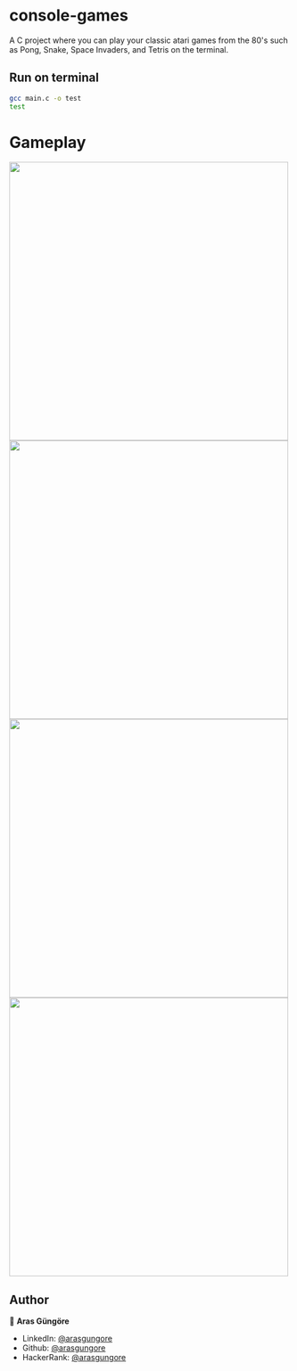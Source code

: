 # console-games
A C project where you can play your classic atari games from the 80's such as Pong, Snake, Space Invaders, and Tetris on the terminal.

## Run on terminal

```sh
gcc main.c -o test
test
```

# Gameplay

<p float="center">
  <img src="https://github.com/arasgungore/console-games/blob/main/Videos/pong.mp4" width="500" />
  <img src="https://github.com/arasgungore/console-games/blob/main/Videos/snake.mp4" width="500" />
  <img src="https://github.com/arasgungore/console-games/blob/main/Videos/space_invaders.mp4" width="500" />
  <img src="https://github.com/arasgungore/console-games/blob/main/Videos/tetris.mp4" width="500" />
</p>

## Author

👤 **Aras Güngöre**

* LinkedIn: [@arasgungore](https://www.linkedin.com/in/arasgungore)
* Github: [@arasgungore](https://github.com/arasgungore)
* HackerRank: [@arasgungore](https://www.hackerrank.com/arasgungore)
